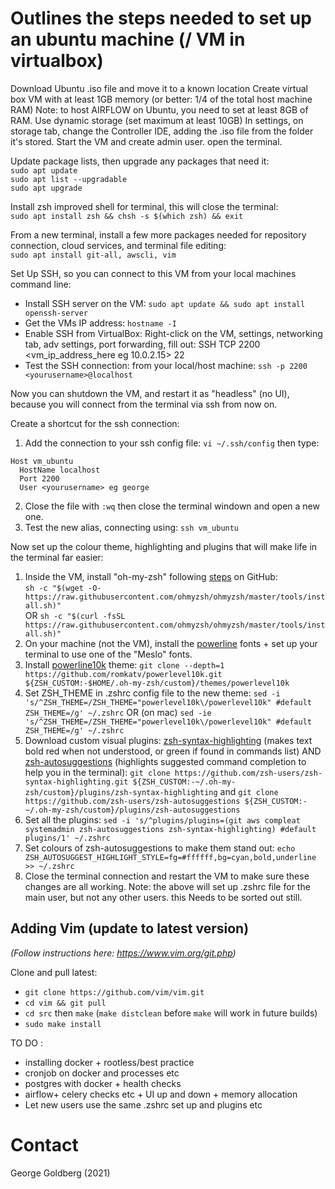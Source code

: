 # Outlines the steps needed to set up an ubuntu machine (/ VM in virtualbox)

Download Ubuntu .iso file and move it to a known location
Create virtual box VM with at least 1GB memory (or better: 1/4 of the total host machine RAM)
Note: to host AIRFLOW on Ubuntu, you need to set at least 8GB of RAM.
Use dynamic storage (set maximum at least 10GB)
In settings, on storage tab, change the Controller IDE, adding the .iso file from the folder it's stored.
Start the VM and create admin user. open the terminal.

Update package lists, then upgrade any packages that need it:  
`sudo apt update`  
`sudo apt list --upgradable`  
`sudo apt upgrade`

Install zsh improved shell for terminal, this will close the terminal:  
`sudo apt install zsh && chsh -s $(which zsh) && exit` 

From a new terminal, install a few more packages needed for repository connection, cloud services, and terminal file editing:  
`sudo apt install git-all, awscli, vim`

Set Up SSH, so you can connect to this VM from your local machines command line:  
- Install SSH server on the VM: `sudo apt update && sudo apt install openssh-server`
- Get the VMs IP address: `hostname -I`
- Enable SSH from VirtualBox: Right-click on the VM, settings, networking tab, adv settings, port forwarding, fill out: SSH TCP 2200 <vm_ip_address_here eg 10.0.2.15> 22
- Test the SSH connection: from your local/host machine: `ssh -p 2200 <yourusername>@localhost`

Now you can shutdown the VM, and restart it as "headless" (no UI), because you will connect from the terminal via ssh from now on.

Create a shortcut for the ssh connection:
1. Add the connection to your ssh config file: `vi ~/.ssh/config` then type:
```
Host vm_ubuntu
  HostName localhost
  Port 2200
  User <yourusername> eg george
```
2. Close the file with `:wq` then close the terminal windown and open a new one.
3. Test the new alias, connecting using: `ssh vm_ubuntu`

Now set up the colour theme, highlighting and plugins that will make life in the terminal far easier:
1. Inside the VM, install "oh-my-zsh" following [steps](https://github.com/ohmyzsh/ohmyzsh) on GitHub:  
`sh -c "$(wget -O- https://raw.githubusercontent.com/ohmyzsh/ohmyzsh/master/tools/install.sh)"`  
OR `sh -c "$(curl -fsSL https://raw.githubusercontent.com/ohmyzsh/ohmyzsh/master/tools/install.sh)"`
2. On your machine (not the VM), install the [powerline](https://github.com/powerline/fonts) fonts + set up your terminal to use one of the "Meslo" fonts.
3. Install [powerline10k](https://github.com/romkatv/powerlevel10k#oh-my-zsh) theme:  `git clone --depth=1 https://github.com/romkatv/powerlevel10k.git ${ZSH_CUSTOM:-$HOME/.oh-my-zsh/custom}/themes/powerlevel10k`
4. Set ZSH_THEME in .zshrc config file to the new theme:  `sed -i 's/^ZSH_THEME=/ZSH_THEME="powerlevel10k\/powerlevel10k" #default ZSH_THEME=/g' ~/.zshrc` 
OR (on mac) `sed -ie 's/^ZSH_THEME=/ZSH_THEME="powerlevel10k\/powerlevel10k" #default ZSH_THEME=/g' ~/.zshrc`
5. Download custom visual plugins: [zsh-syntax-highlighting](https://github.com/zsh-users/zsh-syntax-highlighting/blob/master/INSTALL.md) (makes text bold red when not understood, or green if found in commands list) AND [zsh-autosuggestions](https://github.com/zsh-users/zsh-autosuggestions/blob/master/INSTALL.md) (highlights suggested command completion to help you in the terminal):  `git clone https://github.com/zsh-users/zsh-syntax-highlighting.git ${ZSH_CUSTOM:-~/.oh-my-zsh/custom}/plugins/zsh-syntax-highlighting` and `git clone https://github.com/zsh-users/zsh-autosuggestions ${ZSH_CUSTOM:-~/.oh-my-zsh/custom}/plugins/zsh-autosuggestions`
6. Set all the plugins:  `sed -i 's/^plugins/plugins=(git aws compleat systemadmin zsh-autosuggestions zsh-syntax-highlighting) #default plugins/1' ~/.zshrc`
7. Set colours of zsh-autosuggestions to make them stand out:  `echo ZSH_AUTOSUGGEST_HIGHLIGHT_STYLE=fg=#ffffff,bg=cyan,bold,underline >> ~/.zshrc`  
8. Close the terminal connection and restart the VM to make sure these changes are all working. Note: the above will set up .zshrc file for the main user, but not any other users. this Needs to be sorted out still.

## Adding Vim (update to latest version)
_(Follow instructions here: https://www.vim.org/git.php)_ 

Clone and pull latest:
- ``git clone https://github.com/vim/vim.git``  
- ``cd vim && git pull``  
- ``cd src`` then ``make`` (``make distclean`` before ``make`` will work in future builds)
- ``sudo make install``


TO DO : 
- installing docker + rootless/best practice
- cronjob on docker and processes etc
- postgres with docker + health checks
- airflow+ celery checks etc + UI up and down + memory allocation
- Let new users use the same .zshrc set up and plugins etc

# Contact
George Goldberg (2021)
